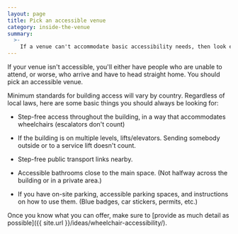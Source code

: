 ```yaml
---
layout: page
title: Pick an accessible venue
category: inside-the-venue
summary:
  >-
    If a venue can't accommodate basic accessibility needs, then look elsewhere.
---
```


If your venue isn't accessible, you'll either have people who are unable to attend, or worse, who arrive and have to head straight home.
You should pick an accessible venue.

Minimum standards for building access will vary by country.
Regardless of local laws, here are some basic things you should always be looking for:

*   Step-free access throughout the building, in a way that accommodates wheelchairs (escalators don't count)

*   If the building is on multiple levels, lifts/elevators.
    Sending somebody outside or to a service lift doesn't count.

*   Step-free public transport links nearby.

*   Accessible bathrooms close to the main space.
    (Not halfway across the building or in a private area.)

*   If you have on-site parking, accessible parking spaces, and instructions on how to use them.
    (Blue badges, car stickers, permits, etc.)

Once you know what you can offer, make sure to [provide as much detail as possible]({{ site.url }}/ideas/wheelchair-accessibility/).
